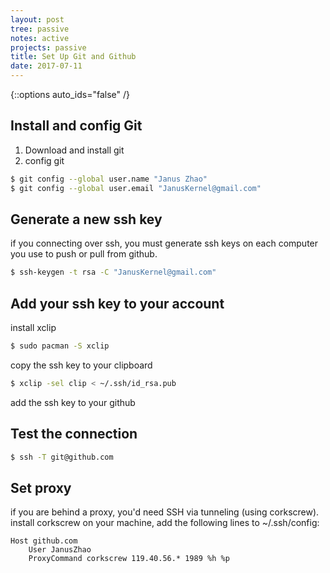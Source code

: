 ```yaml
---
layout: post
tree: passive
notes: active
projects: passive
title: Set Up Git and Github
date: 2017-07-11
---
```



{::options auto_ids="false" /}


Install and config Git
----------------------

1. Download and install git
2. config git

```sh
$ git config --global user.name "Janus Zhao"
$ git config --global user.email "JanusKernel@gmail.com"
```

Generate a new ssh key
----------------------

if you connecting over ssh, you must generate ssh keys on each computer you use to push or pull from github.

```sh
$ ssh-keygen -t rsa -C "JanusKernel@gmail.com"
```

Add your ssh key to your account
--------------------------------

install xclip

```sh
$ sudo pacman -S xclip
```

copy the ssh key to your clipboard

```sh
$ xclip -sel clip < ~/.ssh/id_rsa.pub
```

add the ssh key to your github

Test the connection
-------------------

```sh
$ ssh -T git@github.com
```

Set proxy
---------

if you are behind a proxy, you'd need SSH via tunneling (using corkscrew). install corkscrew on your machine, add the following lines to ~/.ssh/config:
    
    Host github.com
        User JanusZhao
        ProxyCommand corkscrew 119.40.56.* 1989 %h %p

